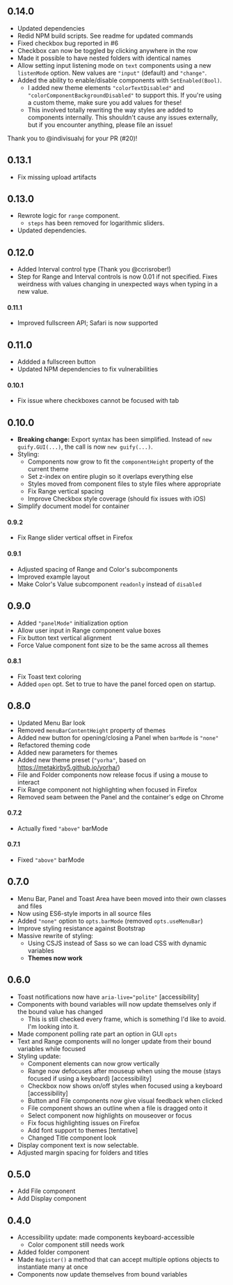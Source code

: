 ## 0.14.0

- Updated dependencies
- Redid NPM build scripts. See readme for updated commands
- Fixed checkbox bug reported in #6
- Checkbox can now be toggled by clicking anywhere in the row
- Made it possible to have nested folders with identical names
- Allow setting input listening mode on `text` components using a new `listenMode` option. New values are `"input"` (default) and `"change"`.
- Added the ability to enable/disable components with `SetEnabled(Bool)`.
    - I added new theme elements `"colorTextDisabled"` and `"colorComponentBackgroundDisabled"` to support this. If you're using a custom theme, make sure you add values for these!
    - This involved totally rewriting the way styles are added to components internally. This shouldn't cause any issues externally, but if you encounter anything, please file an issue!

Thank you to @indivisualvj for your PR (#20)!

## 0.13.1

- Fix missing upload artifacts

## 0.13.0

- Rewrote logic for `range` component.
    - `steps` has been removed for logarithmic sliders.
- Updated dependencies.

## 0.12.0

- Added Interval control type (Thank you @ccrisrober!)
- Step for Range and Interval controls is now 0.01 if not specified. Fixes weirdness with values changing in unexpected ways when typing in a new value.

#### 0.11.1

- Improved fullscreen API; Safari is now supported

## 0.11.0

- Addded a fullscreen button
- Updated NPM dependencies to fix vulnerabilities

#### 0.10.1

- Fix issue where checkboxes cannot be focused with tab

## 0.10.0

- **Breaking change:** Export syntax has been simplified. Instead of `new guify.GUI(...)`,
the call is now `new guify(...)`.
- Styling:
    - Components now grow to fit the `componentHeight` property of the current theme
    - Set z-index on entire plugin so it overlaps everything else
    - Styles moved from component files to style files where appropriate
    - Fix Range vertical spacing
    - Improve Checkbox style coverage (should fix issues with iOS)
- Simplify document model for container

#### 0.9.2

- Fix Range slider vertical offset in Firefox

#### 0.9.1

- Adjusted spacing of Range and Color's subcomponents
- Improved example layout
- Make Color's Value subcomponent `readonly` instead of `disabled`

## 0.9.0

- Added `"panelMode"` initialization option
- Allow user input in Range component value boxes
- Fix button text vertical alignment
- Force Value component font size to be the same across all themes

#### 0.8.1

- Fix Toast text coloring
- Added `open` opt. Set to true to have the panel forced open on startup.

## 0.8.0

- Updated Menu Bar look
- Removed `menuBarContentHeight` property of themes
- Added new button for opening/closing a Panel when `barMode` is `"none"`
- Refactored theming code
- Added new parameters for themes
- Added new theme preset (`"yorha"`, based on https://metakirby5.github.io/yorha/)
- File and Folder components now release focus if using a mouse to interact
- Fix Range component not highlighting when focused in Firefox
- Removed seam between the Panel and the container's edge on Chrome


#### 0.7.2

- Actually fixed `"above"` barMode

#### 0.7.1

- Fixed `"above"` barMode

## 0.7.0

- Menu Bar, Panel and Toast Area have been moved into their own classes and files
- Now using ES6-style imports in all source files
- Added `"none"` option to `opts.barMode` (removed `opts.useMenuBar`)
- Improve styling resistance against Bootstrap
- Massive rewrite of styling:
    - Using CSJS instead of Sass so we can load CSS with dynamic variables
    - **Themes now work**

## 0.6.0

- Toast notifications now have `aria-live="polite"` [accessibility]
- Components with bound variables will now update themselves only if the bound value has changed
    - This is still checked every frame, which is something I'd like to avoid. I'm looking into it.
- Made component polling rate part an option in GUI `opts`
- Text and Range components will no longer update from their bound variables while focused
- Styling update:
    - Component elements can now grow vertically
    - Range now defocuses after mouseup when using the mouse (stays focused if using a keyboard) [accessibility]
    - Checkbox now shows on/off styles when focused using a keyboard [accessibility]
    - Button and File components now give visual feedback when clicked
    - File component shows an outline when a file is dragged onto it
    - Select component now highlights on mouseover or focus
    - Fix focus highlighting issues on Firefox
    - Add font support to themes [tentative]
    - Changed Title component look
- Display component text is now selectable.
- Adjusted margin spacing for folders and titles


## 0.5.0

- Add File component
- Add Display component


## 0.4.0

- Accessibility update: made components keyboard-accessible
    - Color component still needs work
- Added folder component
- Made `Register()` a method that can accept multiple options objects to instantiate many at once
- Components now update themselves from bound variables
